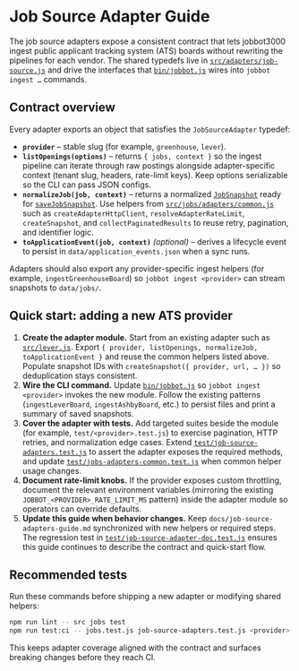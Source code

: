 # Job Source Adapter Guide

The job source adapters expose a consistent contract that lets jobbot3000 ingest
public applicant tracking system (ATS) boards without rewriting the pipelines
for each vendor. The shared typedefs live in
[`src/adapters/job-source.js`](../src/adapters/job-source.js) and drive the
interfaces that [`bin/jobbot.js`](../bin/jobbot.js) wires into `jobbot ingest …`
commands.

## Contract overview

Every adapter exports an object that satisfies the `JobSourceAdapter` typedef:

- **`provider`** – stable slug (for example, `greenhouse`, `lever`).
- **`listOpenings(options)`** – returns `{ jobs, context }` so the ingest
  pipeline can iterate through raw postings alongside adapter-specific context
  (tenant slug, headers, rate-limit keys). Keep options serializable so the CLI
  can pass JSON configs.
- **`normalizeJob(job, context)`** – returns a normalized
  [`JobSnapshot`](../src/adapters/job-source.js) ready for
  [`saveJobSnapshot`](../src/jobs.js). Use helpers from
  [`src/jobs/adapters/common.js`](../src/jobs/adapters/common.js) such as
  `createAdapterHttpClient`, `resolveAdapterRateLimit`, `createSnapshot`, and
  `collectPaginatedResults` to reuse retry, pagination, and identifier logic.
- **`toApplicationEvent(job, context)`** *(optional)* – derives a lifecycle
  event to persist in `data/application_events.json` when a sync runs.

Adapters should also export any provider-specific ingest helpers (for example,
`ingestGreenhouseBoard`) so `jobbot ingest <provider>` can stream snapshots to
`data/jobs/`.

## Quick start: adding a new ATS provider

1. **Create the adapter module.** Start from an existing adapter such as
   [`src/lever.js`](../src/lever.js). Export `{ provider, listOpenings,
   normalizeJob, toApplicationEvent }` and reuse the common helpers listed
   above. Populate snapshot IDs with `createSnapshot({ provider, url, … })` so
   deduplication stays consistent.
2. **Wire the CLI command.** Update [`bin/jobbot.js`](../bin/jobbot.js) so
   `jobbot ingest <provider>` invokes the new module. Follow the existing
   patterns (`ingestLeverBoard`, `ingestAshbyBoard`, etc.) to persist files and
   print a summary of saved snapshots.
3. **Cover the adapter with tests.** Add targeted suites beside the module (for
   example, `test/<provider>.test.js`) to exercise pagination, HTTP retries, and
   normalization edge cases. Extend
   [`test/job-source-adapters.test.js`](../test/job-source-adapters.test.js) to
   assert the adapter exposes the required methods, and update
   [`test/jobs-adapters-common.test.js`](../test/jobs-adapters-common.test.js)
   when common helper usage changes.
4. **Document rate-limit knobs.** If the provider exposes custom throttling,
   document the relevant environment variables (mirroring the existing
   `JOBBOT_<PROVIDER>_RATE_LIMIT_MS` pattern) inside the adapter module so
   operators can override defaults.
5. **Update this guide when behavior changes.** Keep
   `docs/job-source-adapters-guide.md` synchronized with new helpers or required
   steps. The regression test in
   [`test/job-source-adapter-doc.test.js`](../test/job-source-adapter-doc.test.js)
   ensures this guide continues to describe the contract and quick-start flow.

## Recommended tests

Run these commands before shipping a new adapter or modifying shared helpers:

```bash
npm run lint -- src jobs test
npm run test:ci -- jobs.test.js job-source-adapters.test.js <provider>.test.js
```

This keeps adapter coverage aligned with the contract and surfaces breaking
changes before they reach CI.
